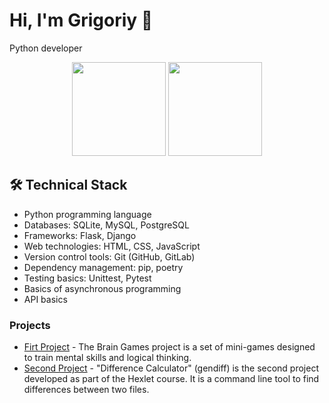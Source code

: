 # Hi, I'm Grigoriy 👋
Python developer 

<p align='center'>
   <a href="https://github-readme-stats.vercel.app/api?username=GrigoriyKruchinin&show_icons=true&count_private=true"><img
           height=150
           src="https://github-readme-stats.vercel.app/api?username=GrigoriyKruchinin&show_icons=true&count_private=true"/></a>
   <a href="https://github.com/GrigoriyKruchinin/github-readme-stats"><img height=150
                                                                  src="https://github-readme-stats.vercel.app/api/top-langs/?username=GrigoriyKruchinin&layout=compact"/></a>
</p>


## 🛠 Technical Stack
*   Python programming language
*   Databases: SQLite, MySQL, PostgreSQL
*   Frameworks: Flask, Django
*   Web technologies: HTML, CSS, JavaScript
*   Version control tools: Git (GitHub, GitLab)
*   Dependency management: pip, poetry
*   Testing basics: Unittest, Pytest
*   Basics of asynchronous programming
*   API basics

### Projects

*   [Firt Project](https://github.com/GrigoriyKruchinin/python-project-49) - The Brain Games project is a set of mini-games designed to train mental skills and logical thinking.
*   [Second Project](https://github.com/GrigoriyKruchinin/python-project-50) - "Difference Calculator" (gendiff) is the second project developed as part of the Hexlet course. It is a command line tool to find differences between two files.
